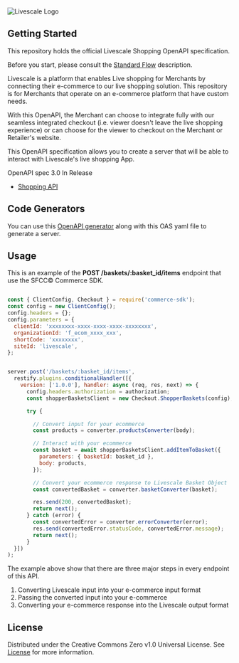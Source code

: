 <!-- PROJECT LOGO -->
<br />
<p align="left">
  <img src="https://www.livescale.tv/wp-content/uploads/2020/11/Livescale-Horizontal-Logo-1.png" alt="Livescale Logo">
</p>

<!-- GETTING STARTED -->
## Getting Started
This repository holds the official Livescale Shopping OpenAPI specification.

Before you start, please consult the [Standard Flow](STANDARD-FLOW.md) description.

Livescale is a platform that enables Live shopping for Merchants by connecting their e-commerce to our live shopping solution. This repository is for Merchants that operate on an e-commerce platform that have custom needs.

With this OpenAPI, the Merchant can choose to integrate fully with our seamless integrated checkout (i.e. viewer doesn't leave the live shopping experience) or can choose for the viewer to checkout on the Merchant or Retailer's website.

This OpenAPI specification allows you to create a server that will be able to interact with Livescale's live shopping App.

OpenAPI spec 3.0 In Release

* [Shopping API](https://github.com/livescale/open-api/blob/main/livescale-shopping-api.yml)

## Code Generators

You can use this [OpenAPI generator](https://editor.swagger.io/) along with this OAS yaml file to generate a server. 

<!-- USAGE EXAMPLES -->
## Usage

This is an example of the **POST /baskets/:basket_id/items** endpoint that use the SFCC© Commerce SDK.

```javascript

const { ClientConfig, Checkout } = require('commerce-sdk');
const config = new ClientConfig();
config.headers = {};
config.parameters = {
  clientId: 'xxxxxxxx-xxxx-xxxx-xxxx-xxxxxxxx',
  organizationId: 'f_ecom_xxxx_xxx',
  shortCode: 'xxxxxxxx',
  siteId: 'livescale',
};


server.post('/baskets/:basket_id/items',
  restify.plugins.conditionalHandler([{
    version: ['1.0.0'], handler: async (req, res, next) => {
      config.headers.authorization = authorization;
      const shopperBasketsClient = new Checkout.ShopperBaskets(config);

      try {

        // Convert input for your ecommerce
        const products = converter.productsConverter(body);

        // Interact with your ecommerce
        const basket = await shopperBasketsClient.addItemToBasket({
          parameters: { basketId: basket_id },
          body: products,
        });

        // Convert your ecommerce response to Livescale Basket Object
        const convertedBasket = converter.basketConverter(basket);

        res.send(200, convertedBasket);
        return next();
      } catch (error) {
        const convertedError = converter.errorConverter(error);
        res.send(convertedError.statusCode, convertedError.message);
        return next();
      }
  }])
);
```

The example above show that there are three major steps in every endpoint of this API. 

1. Converting Livescale input into your e-commerce input format
2. Passing the converted input into your e-commerce
3. Converting your e-commerce response into the Livescale output format

<!-- ROADMAP -->

<!-- LICENSE -->
## License

Distributed under the Creative Commons Zero v1.0 Universal License. See [License](LICENSE) for more information.

